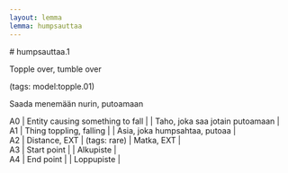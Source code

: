 ```yaml
---
layout: lemma
lemma: humpsauttaa
---
```


<div class="sense">
# <span class="sensename">humpsauttaa.1</span>

<span class="description">Topple over, tumble over</span>

(tags: model:topple.01)

<span class="description">Saada menemään nurin, putoamaan</span>

A0 | Entity causing something to fall |   | Taho, joka saa jotain putoamaan |  
A1 | Thing toppling, falling |   | Asia, joka humpsahtaa, putoaa |  
A2 | Distance, EXT | (tags: rare) | Matka, EXT |  
A3 | Start point |   | Alkupiste |  
A4 | End point |   | Loppupiste |  

</div>

